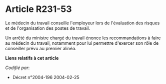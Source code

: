 # Article R231-53

Le médecin du travail conseille l'employeur lors de l'évaluation des risques et de l'organisation des postes de travail.

Un arrêté du ministre chargé du travail énonce les recommandations à faire au médecin du travail, notamment pour lui
permettre d'exercer son rôle de conseiller prévu au premier alinéa.

**Liens relatifs à cet article**

_Codifié par_:

  - Décret n°2004-196 2004-02-25
